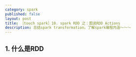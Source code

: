 ```yaml
---
category: spark
published: false
layout: post
title: ［touch spark］10. spark RDD 之：图说RDD Actions
description: 总结spark transformation，了解spark编程内涵～～～	
---  
```



##  
## 1. 什么是RDD 
　　